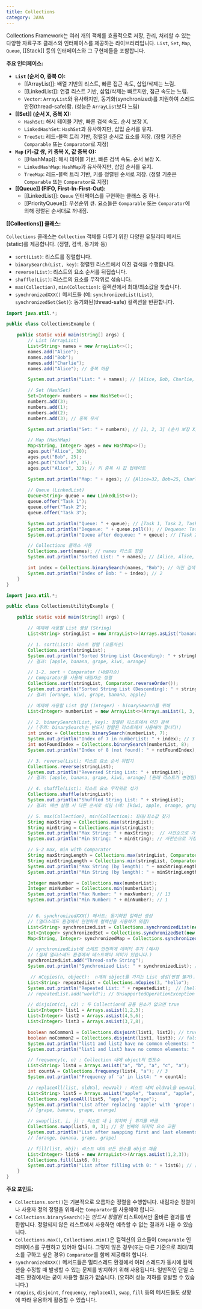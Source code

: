 ```yaml
---
title: Collections
category: JAVA
---
```

Collections Framework는 여러 개의 객체를 효율적으로 저장, 관리, 처리할 수 있는 다양한 자료구조 클래스와 인터페이스를 제공하는 라이브러리입니다. `List`, `Set`, `Map`, `Queue`, [[Stack]] 등의 인터페이스와 그 구현체들을 포함합니다.

**주요 인터페이스:**

- **`List` (순서 O, 중복 O):**
    - [[ArrayList]]: 배열 기반의 리스트, 빠른 접근 속도, 삽입/삭제는 느림.
    - [[LinkedList]]: 연결 리스트 기반, 삽입/삭제는 빠르지만, 접근 속도는 느림.
    - `Vector`: `ArrayList`와 유사하지만, 동기화(synchronized)를 지원하여 스레드 안전(thread-safe)함. (성능은 `ArrayList`보다 느림)
- **[[Set]] (순서 X, 중복 X):**
    - `HashSet`: 해시 테이블 기반, 빠른 검색 속도. 순서 보장 X.
    - `LinkedHashSet`: `HashSet`과 유사하지만, 삽입 순서를 유지.
    - `TreeSet`: 레드-블랙 트리 기반, 정렬된 순서로 요소를 저장. (정렬 기준은 `Comparable` 또는 `Comparator`로 지정)
- **`Map` (키-값 쌍, 키 중복 X, 값 중복 O):**
    - [[HashMap]]: 해시 테이블 기반, 빠른 검색 속도. 순서 보장 X.
    - `LinkedHashMap`: `HashMap`과 유사하지만, 삽입 순서를 유지.
    - `TreeMap`: 레드-블랙 트리 기반, 키를 정렬된 순서로 저장. (정렬 기준은 `Comparable` 또는 `Comparator`로 지정)
- **[[Queue]] (FIFO, First-In-First-Out):**
    - [[LinkedList]]: `Queue` 인터페이스를 구현하는 클래스 중 하나.
    - [[PriorityQueue]]: 우선순위 큐. 요소들은 `Comparable` 또는 `Comparator`에 의해 정렬된 순서대로 꺼내짐.

**[[Collections]] 클래스:**

`Collections` 클래스는 `Collection` 객체를 다루기 위한 다양한 유틸리티 메서드(static)를 제공합니다. (정렬, 검색, 동기화 등)

- `sort(List)`: 리스트를 정렬합니다.
- `binarySearch(List, key)`: 정렬된 리스트에서 이진 검색을 수행합니다.
- `reverse(List)`: 리스트의 요소 순서를 뒤집습니다.
- `shuffle(List)`: 리스트의 요소를 무작위로 섞습니다.
- `max(Collection)`, `min(Collection)`: 컬렉션에서 최대/최소값을 찾습니다.
- `synchronizedXXX()` 메서드들 (예: `synchronizedList(List)`, `synchronizedSet(Set)`): 동기화된(thread-safe) 컬렉션을 반환합니다.

```java
import java.util.*;

public class CollectionsExample {

    public static void main(String[] args) {
        // List (ArrayList)
        List<String> names = new ArrayList<>();
        names.add("Alice");
        names.add("Bob");
        names.add("Charlie");
        names.add("Alice"); // 중복 허용

        System.out.println("List: " + names); // [Alice, Bob, Charlie, Alice]

        // Set (HashSet)
        Set<Integer> numbers = new HashSet<>();
        numbers.add(3);
        numbers.add(1);
        numbers.add(2);
        numbers.add(3); // 중복 무시

        System.out.println("Set: " + numbers); // [1, 2, 3] (순서 보장 X)

        // Map (HashMap)
        Map<String, Integer> ages = new HashMap<>();
        ages.put("Alice", 30);
        ages.put("Bob", 25);
        ages.put("Charlie", 35);
        ages.put("Alice", 32); // 키 중복 시 값 업데이트

        System.out.println("Map: " + ages); // {Alice=32, Bob=25, Charlie=35} (순서 보장 X)
        
        // Queue (LinkedList)
        Queue<String> queue = new LinkedList<>();
        queue.offer("Task 1");
        queue.offer("Task 2");
        queue.offer("Task 3");

        System.out.println("Queue: " + queue); // [Task 1, Task 2, Task 3]
        System.out.println("Dequeue: " + queue.poll()); // Dequeue: Task 1
        System.out.println("Queue after dequeue: " + queue); // [Task 2, Task 3]

        // Collections 클래스 사용
        Collections.sort(names); // names 리스트 정렬
        System.out.println("Sorted List: " + names); // [Alice, Alice, Bob, Charlie]

        int index = Collections.binarySearch(names, "Bob"); // 이진 검색
        System.out.println("Index of Bob: " + index); // 2
    }
}
```


```java
import java.util.*;

public class CollectionsUtilityExample {

    public static void main(String[] args) {

        // 예제에 사용할 List 생성 (String)
        List<String> stringList = new ArrayList<>(Arrays.asList("banana", "apple", "orange", "grape", "kiwi"));

        // 1. sort(List): 리스트 정렬 (오름차순)
        Collections.sort(stringList);
        System.out.println("Sorted String List (Ascending): " + stringList);
        // 결과: [apple, banana, grape, kiwi, orange]

        // 1-2. sort + Comparator (내림차순)
        // Comparator를 사용해 내림차순 정렬
        Collections.sort(stringList, Comparator.reverseOrder());
        System.out.println("Sorted String List (Descending): " + stringList);
        // 결과: [orange, kiwi, grape, banana, apple]

        // 예제에 사용할 List 생성 (Integer) - binarySearch를 위해
        List<Integer> numberList = new ArrayList<>(Arrays.asList(1, 3, 5, 7, 9, 11, 13));

        // 2. binarySearch(List, key): 정렬된 리스트에서 이진 검색
        // (주의: binarySearch는 반드시 정렬된 리스트에서 사용해야 합니다!)
        int index = Collections.binarySearch(numberList, 7);
        System.out.println("Index of 7 in numberList: " + index); // 3
        int notFoundIndex = Collections.binarySearch(numberList, 8);
        System.out.println("Index of 8 (not found): " + notFoundIndex); // -5 (삽입될 위치 - 1)

        // 3. reverse(List): 리스트 요소 순서 뒤집기
        Collections.reverse(stringList);
        System.out.println("Reversed String List: " + stringList);
        // 결과: [apple, banana, grape, kiwi, orange] (원래 리스트가 변경됨)

        // 4. shuffle(List): 리스트 요소 무작위로 섞기
        Collections.shuffle(stringList);
        System.out.println("Shuffled String List: " + stringList);
        // 결과: 매번 실행 시 다른 순서로 섞임 (예: [kiwi, apple, orange, grape, banana])

        // 5. max(Collection), min(Collection): 최대/최소값 찾기
        String maxString = Collections.max(stringList);
        String minString = Collections.min(stringList);
        System.out.println("Max String: " + maxString);  // 사전순으로 가장 뒤에 오는 문자열
        System.out.println("Min String: " + minString); // 사전순으로 가장 앞에 오는 문자열

        // 5-2 max, min with Comparator
        String maxStringLength = Collections.max(stringList, Comparator.comparingInt(String::length)); //길이
        String minStringLength = Collections.min(stringList, Comparator.comparingInt(String::length));
        System.out.println("Max String (by length): " + maxStringLength);
        System.out.println("Min String (by length): " + minStringLength);

        Integer maxNumber = Collections.max(numberList);
        Integer minNumber = Collections.min(numberList);
        System.out.println("Max Number: " + maxNumber); // 13
        System.out.println("Min Number: " + minNumber); // 1


        // 6. synchronizedXXX() 메서드: 동기화된 컬렉션 생성
        // (멀티스레드 환경에서 안전하게 컬렉션을 사용하기 위함)
        List<String> synchronizedList = Collections.synchronizedList(new ArrayList<>());
        Set<Integer> synchronizedSet = Collections.synchronizedSet(new HashSet<>());
        Map<String, Integer> synchronizedMap = Collections.synchronizedMap(new HashMap<>());

        // synchronizedList에 스레드 안전하게 데이터 추가 (예시)
        // (실제 멀티스레드 환경에서 테스트해야 의미가 있습니다.)
        synchronizedList.add("Thread-safe String");
        System.out.println("Synchronized List: " + synchronizedList); // [Thread-safe String]

         // nCopies(n, object):  n개의 object를 가지는 List 생성(변경 불가).
        List<String> repeatedList = Collections.nCopies(3, "hello");
        System.out.println("Repeated List: " + repeatedList);  // [hello, hello, hello]
        // repeatedList.add("world"); // UnsupportedOperationException (변경 불가)

        // disjoint(c1, c2) : 두 Collection에 공통 원소가 없으면 true
        List<Integer> list1 = Arrays.asList(1,2,3);
        List<Integer> list2 = Arrays.asList(4,5,6);
        List<Integer> list3 = Arrays.asList(3,7,8);

        boolean noCommon1 = Collections.disjoint(list1, list2); // true
        boolean noCommon2 = Collections.disjoint(list1, list3); // false
        System.out.println("list1 and list2 have no common elements: " + noCommon1);
        System.out.println("list1 and list3 have no common elements: " + noCommon2);

        // frequency(c, o) : Collection 내에 object의 빈도수
        List<String> list4 = Arrays.asList("a", "b", "a", "c", "a");
        int countA = Collections.frequency(list4, "a"); // 3
        System.out.println("Frequency of 'a' in list4: " + countA);

        // replaceAll(list, oldVal, newVal) : 리스트 내의 oldVal을 newVal로 바꿈
        List<String> list5 = Arrays.asList("apple", "banana", "apple", "orange");
        Collections.replaceAll(list5, "apple", "grape");
        System.out.println("List after replacing 'apple' with 'grape': " + list5);
        // [grape, banana, grape, orange]

        // swap(list, i, j) : 리스트 내 i 위치와 j 위치를 바꿈
        Collections.swap(list5, 0, 3); // 첫 번째와 마지막 요소 교환
        System.out.println("List after swapping first and last elements: " + list5);
        // [orange, banana, grape, grape]

        // fill(list, obj): 리스트 내의 모든 원소를 obj로 채움
        List<Integer> list6 = new ArrayList<>(Arrays.asList(1,2,3));
        Collections.fill(list6, 0);
        System.out.println("List after filling with 0: " + list6); // [0, 0, 0]
    }
}
```

**주요 포인트:**

- `Collections.sort()`는 기본적으로 오름차순 정렬을 수행합니다. 내림차순 정렬이나 사용자 정의 정렬을 위해서는 `Comparator`를 사용해야 합니다.
- `Collections.binarySearch()`는 _반드시 정렬된_ 리스트에서만 올바른 결과를 반환합니다. 정렬되지 않은 리스트에서 사용하면 예측할 수 없는 결과가 나올 수 있습니다.
- `Collections.max()`, `Collections.min()`은 컬렉션의 요소들이 `Comparable` 인터페이스를 구현하고 있어야 합니다. 그렇지 않은 경우(또는 다른 기준으로 최대/최소를 구하고 싶은 경우) `Comparator`를 함께 제공해야 합니다.
- `synchronizedXXX()` 메서드들은 멀티스레드 환경에서 여러 스레드가 동시에 컬렉션을 수정할 때 발생할 수 있는 문제를 방지하기 위해 사용됩니다. 일반적인 단일 스레드 환경에서는 굳이 사용할 필요가 없습니다. (오히려 성능 저하를 유발할 수 있습니다.)
- `nCopies`, `disjoint`, `frequency`, `replaceAll`, `swap`, `fill` 등의 메서드들도 상황에 따라 유용하게 활용할 수 있습니다.